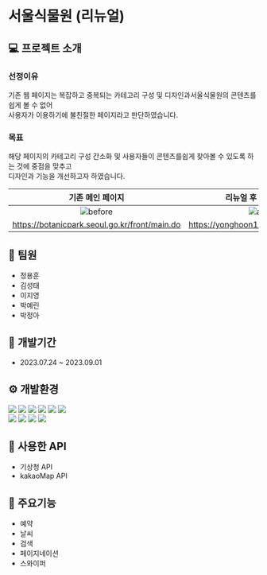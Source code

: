 # 서울식물원 (리뉴얼)

## :computer: 프로젝트 소개
### 선정이유<br>
기존 웹 페이지는 복잡하고 중복되는 카테고리 구성 및 디자인과서울식물원의 콘텐츠를 쉽게 볼 수 없어<br>
사용자가 이용하기에 불친절한 페이지라고 판단하였습니다.

### 목표<br>
해당 페이지의 카테고리 구성 간소화 및 사용자들이 콘텐츠를쉽게 찾아볼 수 있도록 하는 것에 중점을 맞추고<br>
디자인과 기능을 개선하고자 하였습니다.

|기존 메인 페이지|리뉴얼 후 메인 페이지|
|:---:|:---:|
|![before](https://github.com/yonghoon1013/seoul/assets/133857448/71beb254-7694-4a0a-9828-6aeec8e4d7f4)|![after](https://github.com/yonghoon1013/seoul/assets/133857448/2b434409-8a56-4baa-9c3c-7f5aad4dec3d)|
|https://botanicpark.seoul.go.kr/front/main.do|https://yonghoon1013.github.io/seoul/|


## :two_men_holding_hands: 팀원
+ 정용훈
+ 김성태
+ 이지영
+ 박예린
+ 박정아

## :date: 개발기간
+ 2023.07.24 ~ 2023.09.01

## :gear: 개발환경
<img src="https://img.shields.io/badge/html5-E34F26?style=for-the-badge&logo=html5&logoColor=white"> <img src="https://img.shields.io/badge/SCSS-CC6699?style=for-the-badge&logo=Sass&logoColor=white"> <img src="https://img.shields.io/badge/javascript-F7DF1E?style=for-the-badge&logo=javascript&logoColor=black"> <img src="https://img.shields.io/badge/jquery-0769AD?style=for-the-badge&logo=jquery&logoColor=white"> <img src="https://img.shields.io/badge/github-181717?style=for-the-badge&logo=github&logoColor=white"> <img src="https://img.shields.io/badge/git-F05032?style=for-the-badge&logo=git&logoColor=white"> <br> <img src="https://img.shields.io/badge/fontawesome-339AF0?style=for-the-badge&logo=fontawesome&logoColor=white"> <img src="https://img.shields.io/badge/visualstudiocode-007ACC?style=for-the-badge&logo=visualstudiocode&logoColor=white"> <img src="https://img.shields.io/badge/Figma-F24E1E?style=for-the-badge&logo=Figma&logoColor=white"> <img src="https://img.shields.io/badge/notion-000000?style=for-the-badge&logo=notion&logoColor=white">

## :book: 사용한 API
+ 기상청 API
+ kakaoMap API

## :pushpin: 주요기능
+ 예약
+ 날씨
+ 검색
+ 페이지네이션
+ 스와이퍼
